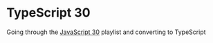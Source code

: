 # TypeScript 30

Going through the [JavaScript 30](https://www.youtube.com/playlist?list=PLu8EoSxDXHP6CGK4YVJhL_VWetA865GOH) playlist and converting to TypeScript